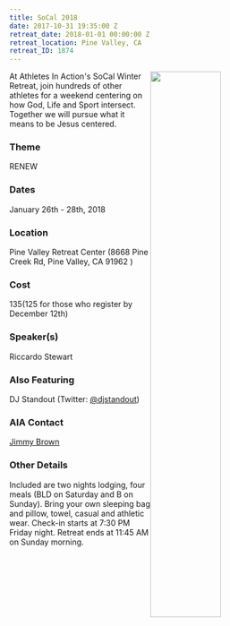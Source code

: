 ```yaml
---
title: SoCal 2018
date: 2017-10-31 19:35:00 Z
retreat_date: 2018-01-01 00:00:00 Z
retreat_location: Pine Valley, CA
retreat_ID: 1874
---
```


<img src="/uploads/IMG2117719761.jpg" style="float:right; width: 50%" />At Athletes In Action's SoCal Winter Retreat, join hundreds of other athletes for a weekend centering on how God, Life and Sport intersect. Together we will pursue what it means to be Jesus centered.

### Theme 
RENEW

### Dates  
January 26th - 28th, 2018

### Location  
Pine Valley Retreat Center (8668 Pine Creek Rd, Pine Valley, CA 91962 )

### Cost  
$135 ($125 for those who register by December 12th)

### Speaker(s)  
Riccardo Stewart

### Also Featuring 
DJ Standout (Twitter: [@djstandout](https://twitter/djstandout))

### AIA Contact  
[Jimmy Brown](mailto:jimmy.brown@athletesinaction.org)

### Other Details  
Included are two nights lodging, four meals (BLD on Saturday and B on Sunday). Bring your own sleeping bag and pillow, towel, casual and athletic wear. Check-in starts at 7:30 PM Friday night. Retreat ends at 11:45 AM on Sunday morning.